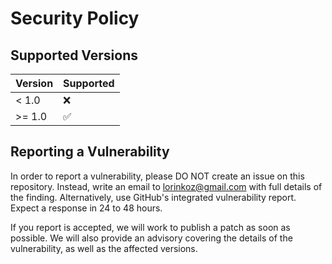 # Security Policy

## Supported Versions

| Version | Supported          |
| ------- | ------------------ |
| < 1.0   | :x:                |
| >= 1.0  | :white_check_mark: |

## Reporting a Vulnerability

In order to report a vulnerability, please DO NOT create an issue on this repository.
Instead, write an email to lorinkoz@gmail.com with full details of the finding.
Alternatively, use GitHub's integrated vulnerability report.
Expect a response in 24 to 48 hours.

If you report is accepted, we will work to publish a patch as soon as possible.
We will also provide an advisory covering the details of the vulnerability, as well
as the affected versions.
